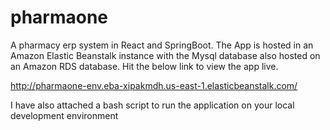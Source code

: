 # pharmaone

A pharmacy erp system in React and SpringBoot. The App is hosted in an Amazon Elastic Beanstalk instance with the Mysql database also hosted on an Amazon RDS database. Hit the below link to view the app live.

http://pharmaone-env.eba-xipakmdh.us-east-1.elasticbeanstalk.com/

I have also attached a bash script to run the application on your local development environment
